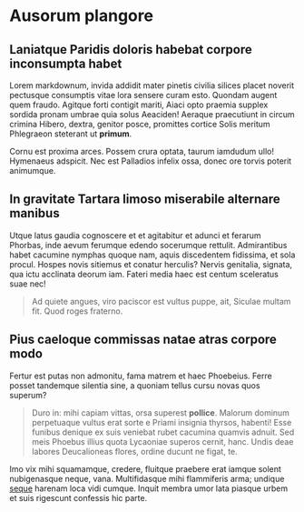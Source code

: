 # Ausorum plangore

## Laniatque Paridis doloris habebat corpore inconsumpta habet

Lorem markdownum, invida addidit mater pinetis civilia silices placet noverit
pectusque consumptis vitae lora sensere curam esto. Quondam augent quem fraudo.
Agitque forti contigit mariti, Aiaci opto praemia supplex sordida pronam umbrae
quia solus Aeaciden! Aeraque praecutiunt in circum crimina Hibero, dextra,
genitor posce, promittes cortice Solis meritum Phlegraeon steterant ut
**primum**.

Cornu est proxima arces. Possem crura optata, taurum iamdudum ullo! Hymenaeus
adspicit. Nec est Palladios infelix ossa, donec ore torvis poterit animumque.

## In gravitate Tartara limoso miserabile alternare manibus

Utque latus gaudia cognoscere et et agitabitur et adunci et ferarum Phorbas,
inde aevum ferumque edendo socerumque rettulit. Admirantibus habet cacumine
nymphas quoque nam, aquis discedentem fidissima, et sola procul. Hospes novis
sitiemus et conatur herculis? Nervis genitalia, signata, qua ictu acclinata
deorum iam. Fateri media haec est centum sceleratus suae nec!

> Ad quiete angues, viro paciscor est vultus puppe, ait, Siculae multam fit.
> Quod roges fraterno.

## Pius caeloque commissas natae atras corpore modo

Fertur est putas non admonitu, fama matrem et haec Phoebeius. Ferre posset
tandemque silentia sine, a quoniam tellus cursu novas quos superum?

> Duro in: mihi capiam vittas, orsa superest **pollice**. Malorum dominum
> perpetuaque vultus erat sorte e Priami insignia thyrsos, habenti! Esse funibus
> denique ex suis veniebat rubet cacumina quamvis adnuit. Sed meis Phoebus
> illius quota Lycaoniae superos cernit, hanc. Undis deae labores Deucalioneas
> flores, ordine ducunt ne figat, te.

Imo vix mihi squamamque, credere, fluitque praebere erat iamque solent
nubigenasque neque, vana. Multifidasque mihi flammiferis arma; undique
[seque](http://ventiduroque.io/editusstipe.html) harenam loca vidi cumque.
Inquit membra umor lata piasque urbem et suis rigescunt confessis hic parte.
